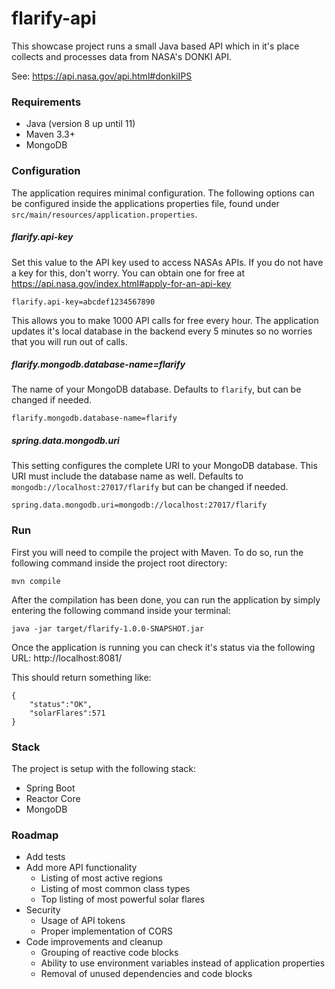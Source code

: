 # flarify-api
This showcase project runs a small Java based API which in it's place collects and processes data from NASA's DONKI API.

See: https://api.nasa.gov/api.html#donkiIPS

### Requirements
* Java (version 8 up until 11)
* Maven 3.3+
* MongoDB 

### Configuration
The application requires minimal configuration. The following options can be configured inside the applications 
properties file, found under `src/main/resources/application.properties`.

##### flarify.api-key
Set this value to the API key used to access NASAs APIs. If you do not have a key for this, don't worry. You can obtain 
one for free at https://api.nasa.gov/index.html#apply-for-an-api-key

```flarify.api-key=abcdef1234567890``` 

This allows you to make 1000 API calls for free every hour. The application updates it's local database in the backend 
every 5 minutes so no worries that you will run out of calls.

##### flarify.mongodb.database-name=flarify
The name of your MongoDB database. Defaults to `flarify`, but can be changed if needed.

```flarify.mongodb.database-name=flarify```

##### spring.data.mongodb.uri
This setting configures the complete URI to your MongoDB database. This URI must include the database name as well. 
Defaults to `mongodb://localhost:27017/flarify` but can be changed if needed.

```spring.data.mongodb.uri=mongodb://localhost:27017/flarify```

### Run
First you will need to compile the project with Maven. To do so, run the following command inside the project root 
directory:

```mvn compile```

After the compilation has been done, you can run the application by simply entering the following command inside your 
terminal:

```java -jar target/flarify-1.0.0-SNAPSHOT.jar```

Once the application is running you can check it's status via the following URL:
http://localhost:8081/

This should return something like:
```
{
    "status":"OK",
    "solarFlares":571
}
```

### Stack
The project is setup with the following stack:
* Spring Boot
* Reactor Core
* MongoDB

### Roadmap
* Add tests
* Add more API functionality
    * Listing of most active regions
    * Listing of most common class types
    * Top listing of most powerful solar flares
* Security
    * Usage of API tokens
    * Proper implementation of CORS
* Code improvements and cleanup
    * Grouping of reactive code blocks
    * Ability to use environment variables instead of application properties
    * Removal of unused dependencies and code blocks